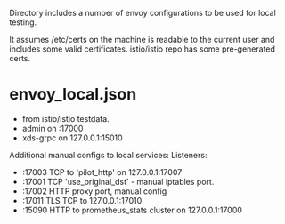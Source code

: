 Directory includes a number of envoy configurations to be used for local testing.

It assumes /etc/certs on the machine is readable to the current user and includes some valid certificates.
istio/istio repo has some pre-generated certs. 

# envoy_local.json 

- from istio/istio testdata. 
- admin on :17000
- xds-grpc on 127.0.0.1:15010

Additional manual configs to local services:
Listeners:
- :17003 TCP to 'pilot_http' on 127.0.0.1:17007
- :17001 TCP 'use_original_dst' - manual iptables port.
- :17002 HTTP proxy port, manual config
- :17011 TLS TCP to 127.0.0.1:17010
- :15090 HTTP to prometheus_stats cluster on 127.0.0.1:17000

